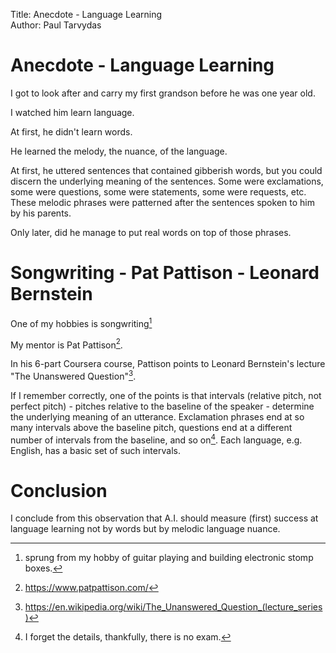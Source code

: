 Title: Anecdote - Language Learning  
Author: Paul Tarvydas

# Anecdote - Language Learning #

I got to look after and carry my first grandson before he was one year old.

I watched him learn language.

At first, he didn't learn words.

He learned the melody, the nuance, of the language.

At first, he uttered sentences that contained gibberish words, but you could discern the underlying meaning of the sentences.  Some were exclamations, some were questions, some were statements, some were requests, etc.  These melodic phrases were patterned after the sentences spoken to him by his parents.

Only later, did he manage to put real words on top of those phrases.

# Songwriting - Pat Pattison - Leonard Bernstein #

One of my hobbies is songwriting[^fn1]

My mentor is Pat Pattison[^fn2].

In his 6-part Coursera course, Pattison points to Leonard Bernstein's lecture "The Unanswered Question"[^fn3].

If I remember correctly, one of the points is that intervals (relative pitch, not perfect pitch) - pitches relative to the baseline of the speaker - determine the underlying meaning of an utterance.  Exclamation phrases end at so many intervals above the baseline pitch, questions end at a different number of intervals from the baseline, and so on[^fn4].  Each language, e.g. English, has a basic set of such intervals.

# Conclusion #

I conclude from this observation that A.I. should measure (first) success at language learning not by words but by melodic language nuance.

[^fn1]: sprung from my hobby of guitar playing and building electronic stomp boxes.

[^fn2]: https://www.patpattison.com/

[^fn3]: https://en.wikipedia.org/wiki/The_Unanswered_Question_(lecture_series)

[^fn4]: I forget the details, thankfully, there is no exam.